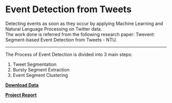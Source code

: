 # Event Detection from Tweets
Detecting events as soon as they occur by applying Machine Learning and Natural Language Processing on Twitter data.
<br>The work done is referred from the following research paper: Twevent: Segment-based Event Detection from Tweets - NTU.
<hr>

The Process of Event Detection is divided into 3 main steps:
1. Tweet Segmentation
2. Bursty Segment Extraction
3. Event Segment Clustering

**[Download Data](https://drive.google.com/drive/folders/1p4HH4r1i3JZrPbtThbqSbl-WipfqWuOO?usp=sharing)**

**[Project Report](https://github.com/kevalmorabia97/Event-Detection-from-Tweets/blob/master/Keval%20Morabia%20-%20Segment%20Based%20Event%20Detection%20Project_Report.pdf)**
